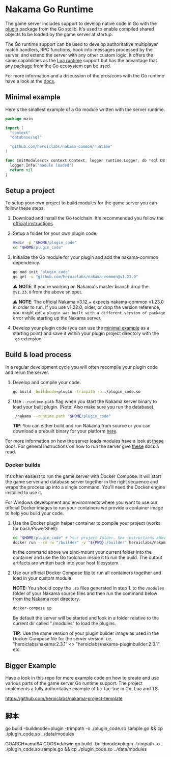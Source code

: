 # Nakama Go Runtime

The game server includes support to develop native code in Go with the [plugin](https://golang.org/pkg/plugin/) package from the Go stdlib. It's used to enable compiled shared objects to be loaded by the game server at startup.

The Go runtime support can be used to develop authoritative multiplayer match handlers, RPC functions, hook into messages processed by the server, and extend the server with any other custom logic. It offers the same capabilities as the [Lua runtime](https://heroiclabs.com/docs/runtime-code-basics/) support but has the advantage that any package from the Go ecosystem can be used.

For more information and a discussion of the pros/cons with the Go runtime have a look at the [docs](https://heroiclabs.com/docs).

## Minimal example

Here's the smallest example of a Go module written with the server runtime.

```go
package main

import (
  "context"
  "database/sql"

  "github.com/heroiclabs/nakama-common/runtime"
)

func InitModule(ctx context.Context, logger runtime.Logger, db *sql.DB, nk runtime.NakamaModule, initializer runtime.Initializer) error {
  logger.Info("module loaded")
  return nil
}
```

## Setup a project

To setup your own project to build modules for the game server you can follow these steps.

1. Download and install the Go toolchain. It's recommended you follow the [official instructions](https://golang.org/doc/install).

2. Setup a folder for your own plugin code.

    ```bash
    mkdir -p "$HOME/plugin_code"
    cd "$HOME/plugin_code"
    ```

3. Initialize the Go module for your plugin and add the nakama-common dependency.

    ```bash
    go mod init "plugin_code"
    go get -u "github.com/heroiclabs/nakama-common@v1.23.0"
    ```

   ⚠️ __NOTE__: If you're working on Nakama's master branch drop the `@v1.23.0` from the above snippet.

   ⚠️ __NOTE__: The official Nakama v3.12.+ expects nakama-common v1.23.0 in order to run. If you use v1.22.0, older, or drop the version reference, you might get a `plugin was built with a different version of package` error while starting up the Nakama server.

4. Develop your plugin code (you can use the [minimal example](#minimal-example) as a starting point) and save it within your plugin project directory with the `.go` extension.

## Build & load process

In a regular development cycle you will often recompile your plugin code and rerun the server.

1. Develop and compile your code.

    ```bash
    go build -buildmode=plugin -trimpath -o ./plugin_code.so
    ```

2. Use `--runtime.path` flag when you start the Nakama server binary to load your built plugin. (Note: Also make sure you run the database).

    ```bash
    ./nakama --runtime.path "$HOME/plugin_code"
    ```

   __TIP__: You can either build and run Nakama from source or you can download a prebuilt binary for your platform [here](https://github.com/heroiclabs/nakama/releases).

For more information on how the server loads modules have a look at [these](https://heroiclabs.com/docs/runtime-code-basics/#load-modules) docs. For general instructions on how to run the server give [these](https://heroiclabs.com/docs/install-start-server/#start-nakama) docs a read.

### Docker builds

It's often easiest to run the game server with Docker Compose. It will start the game server and database server together in the right sequence and wraps the process up into a single command. You'll need the Docker engine installed to use it.

For Windows development and environments where you want to use our official Docker images to run your containers we provide a container image to help you build your code.

1. Use the Docker plugin helper container to compile your project (works for bash/PowerShell):

    ```bash
    cd "$HOME/plugin_code" # Your project folder. See instructions above.
    docker run --rm -w "/builder" -v "${PWD}:/builder" heroiclabs/nakama-pluginbuilder:3.12.0 build -buildmode=plugin -trimpath -o ./modules/plugin_code.so
    ```

   In the command above we bind-mount your current folder into the container and use the Go toolchain inside it to run the build. The output artifacts are written back into your host filesystem.

2. Use our official Docker Compose [file](https://heroiclabs.com/docs/nakama/getting-started/install/docker/#running-nakama) to run all containers together and load in your custom module.

    __NOTE:__ You should copy the `.so` files generated in step 1. to the `/modules` folder of your Nakama source files and then run the command below from the Nakama root directory.

    ```bash
    docker-compose up
    ```

   By default the server will be started and look in a folder relative to the current dir called "./modules" to load the plugins.

   __TIP__: Use the same version of your plugin builder image as used in the Docker Compose file for the server version. i.e. "heroiclabs/nakama:2.3.1" <> "heroiclabs/nakama-pluginbuilder:2.3.1",  etc.

## Bigger Example

Have a look in this repo for more example code on how to create and use various parts of the game server Go runtime support. The project implements a fully authoritative example of tic-tac-toe in Go, Lua and TS.

https://github.com/heroiclabs/nakama-project-template

## 脚本
go build -buildmode=plugin -trimpath -o ./plugin_code.so sample.go && cp  ./plugin_code.so ../data/modules

GOARCH=amd64 GOOS=darwin go build -buildmode=plugin -trimpath -o ./plugin_code.so sample.go && cp ./plugin_code.so ../data/modules

